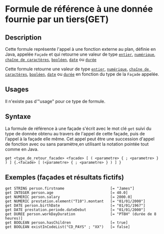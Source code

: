 # Formule de référence à une donnée fournie par un tiers(GET)

## Description

Cette formule représente l'appel à une fonction externe au plan, définie en Java, appelée `Façade` et qui retourne une valeur de type [`entier`][valeur-de-retour], [`numérique`][valeur-de-retour], [`chaîne de caractères`][valeur-de-retour], [`booléen`][valeur-de-retour], [`date`][valeur-de-retour] ou [`durée`][valeur-de-retour]

Cette formule retourne une valeur de type [`entier`][valeur-de-retour], [`numérique`][valeur-de-retour], [`chaîne de caractères`][valeur-de-retour], [`booléen`][valeur-de-retour], [`date`][valeur-de-retour] ou [`durée`][valeur-de-retour] en fonction du type de la `Façade` appelée.

## Usages

Il n'existe pas d'"usage" pour ce type de formule.

## Syntaxe

La formule de référence à une façade s'écrit avec le mot clé `get` suivi du type de donnée obtenu au travers de l'appel de cette façade, puis de l'appel à la façade elle même. Cet appel peut être une succession d'appel de fonction avec ou sans paramètre,en utilisant la notation pointée tout comme en Java.

    get <type_de_retour_facade> <facade> [ ( <parametre> { ; <parametre> } ) ] {.<facade> [ (<parametre> { ; <parametre> } ) ] }

## Exemples (façades et résultats fictifs)

    get STRING person.firstname                     [= "James"]
    get INTEGER person.age                          [= 40.0]
    get NUMERIC person.salary                       [= 2000.0]
    get NUMERIC prestation.element("T10").montant   [= "01/01/2000"]
    get DATE person.birthDate                       [= "01/01/1967"]
    get DATE prestation.periode.dateDebut           [= "01/01/2000"]
    get DUREE person.workDayDuration                [= "PT8H" (durée de 8 heures)]
    get BOOLEAN person.hasChildren                  [= true]
    get BOOLEAN existInCodeList("CD_PAYS" ; "XX")   [= false]


[valeur-de-retour]: ../../lexique.md#valeur-de-retour